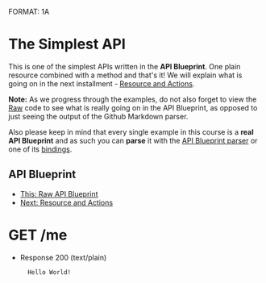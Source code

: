 FORMAT: 1A

# The Simplest API
This is one of the simplest APIs written in the **API Blueprint**. One plain
resource combined with a method and that's it! We will explain what is going on
in the next installment -
[Resource and Actions](02.%20Resource%20and%20Actions.md).

**Note:** As we progress through the examples, do not also forget to view the
[Raw](https://raw.github.com/apiaryio/api-blueprint/master/examples/01.%20Simplest%20API.md)
code to see what is really going on in the API Blueprint, as opposed to just
seeing the output of the Github Markdown parser.

Also please keep in mind that every single example in this course is a **real
API Blueprint** and as such you can **parse** it with the
[API Blueprint parser](https://github.com/apiaryio/drafter) or one of its
[bindings](https://github.com/apiaryio/drafter#bindings).

## API Blueprint
+ [This: Raw API Blueprint](https://raw.github.com/apiaryio/api-blueprint/master/examples/01.%20Simplest%20API.md)
+ [Next: Resource and Actions](02.%20Resource%20and%20Actions.md)

# GET /me
+ Response 200 (text/plain)

        Hello World!
